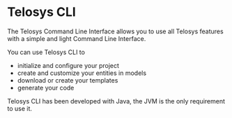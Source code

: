 # Telosys CLI

The Telosys Command Line Interface allows you to use all Telosys features with a simple and light Command Line Interface.

You can use Telosys CLI to

* initialize and configure your project 
* create and customize your entities in models 
* download or create your templates 
* generate your code 

Telosys CLI has been developed with Java, the JVM is the only requirement to use it.

